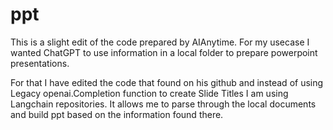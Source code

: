 # ppt
This is a slight edit of the code prepared by AIAnytime. For my usecase I wanted ChatGPT to use  information in a local folder to prepare powerpoint presentations. 

For that I have edited the code that found on his github and instead of using Legacy openai.Completion function to create Slide Titles I am using Langchain repositories. It allows me to parse through the local documents and build ppt based on the information found there.


